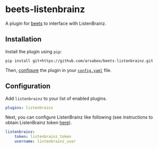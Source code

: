 # beets-listenbrainz
A plugin for [beets](https://github.com/beetbox/beets) to interface with ListenBrainz.

## Installation

Install the plugin using `pip`:

```shell
pip install git+https://github.com/arsaboo/beets-listenbrainz.git
```

Then, [configure](#configuration) the plugin in your
[`config.yaml`](https://beets.readthedocs.io/en/latest/plugins/index.html) file.

## Configuration

Add `listenbrainz` to your list of enabled plugins.

```yaml
plugins: listenbrainz
```

Next, you can configure ListenBrainz like following (see instructions to obtain ListenBrainz token [here](https://listenbrainz.readthedocs.io/en/latest/users/api/index.html#get-the-user-token)).

```yaml
listenbrainz:
    token: listenbrainz_token
    username: listenbrainz_user
```